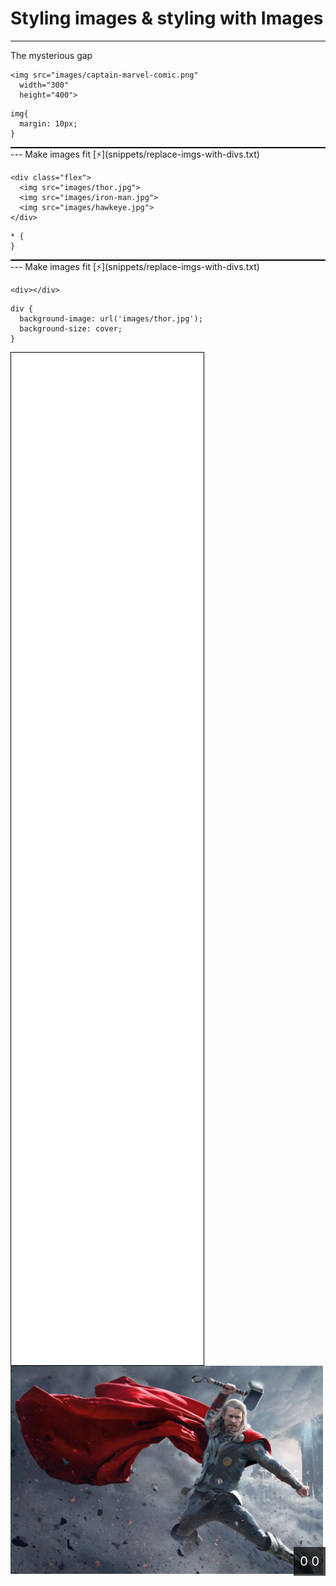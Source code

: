 # Styling images & styling with Images
---
The mysterious gap

<pre><code class="liveCoding xml" data-livecoding-id="css-gap" contenteditable>&lt;img src="images/captain-marvel-comic.png" 
  width="300" 
  height="400"&gt;</code></pre>

<pre><code class="liveCoding css" data-livecoding-id="css-gap" contenteditable>img{
  margin: 10px;
}</code></pre>

<div id="css-gap" style="background: #fff; border: 1px solid #000"></div>
---
Make images fit [⚡](snippets/replace-imgs-with-divs.txt)

<style>
#css-background-size .flex {
  display: flex;
  width: 40vw;
  height: 30vh;
  border: 5px solid #fff;
}
#css-background-size .flex \> * {
  flex: 1 1 200px;
  min-width: 1px;
  border: 5px solid #fff;
}
</style>

<pre><code class="liveCoding xml" data-livecoding-id="css-background-size" contenteditable>&lt;div class="flex"&gt; 
  &lt;img src="images/thor.jpg"&gt;
  &lt;img src="images/iron-man.jpg"&gt;
  &lt;img src="images/hawkeye.jpg"&gt;
&lt;/div&gt;</code></pre>

<pre><code class="liveCoding css" data-livecoding-id="css-background-size" contenteditable>* {
}</code></pre>

<div id="css-background-size" style="background: #fff; border: 1px solid #000"></div>
---
Make images fit [⚡](snippets/replace-imgs-with-divs.txt)

<style>
#css-image-focus {
  width: 30vw;
  height: 40vh;
  padding: 10px;
  background: #fff;
  border: 1px solid #000;
}

#css-image-focus \> * {
  width: 100%;
  height: 100%;
}

#css-image-focus-setter {
  position: relative;
}

#css-image-focus-setter::after {
  content: attr(data-coordinates);
  position: absolute;
  right: 0;
  bottom: 0;
  display: block;
  padding: 10px;
  background-color: rgba(0,0,0,.7);
  color: #fff;
  font-size: 20px;
  line-height: 1.3;
}
</style>

<pre><code class="liveCoding xml" data-livecoding-id="css-image-focus">&lt;div&gt;&lt;/div&gt;</code></pre>

<pre><code class="liveCoding css" data-livecoding-id="css-image-focus" contenteditable>div {
  background-image: url('images/thor.jpg');
  background-size: cover;
}</code></pre>

<div class="inline-row">
  <div id="css-image-focus" class="resizable"></div>
  <div id="css-image-focus-setter" data-coordinates="0 0">
    <img src="images/thor.jpg" width="500" height="333">
  </div>
</div>

